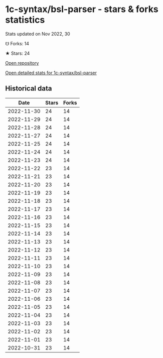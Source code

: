 # 1c-syntax/bsl-parser - stars & forks statistics

Stats updated on Nov 2022, 30

☋ Forks: 14

★ Stars: 24

[Open repository](https://github.com/1c-syntax/bsl-parser)

[Open detailed stats for 1c-syntax/bsl-parser](https://reviewgithub.com/rep/1c-syntax/bsl-parser)

## Historical data
| Date | Stars | Forks |
|------|-------|-------|
| 2022-11-30 | 24 | 14 | 
| 2022-11-29 | 24 | 14 | 
| 2022-11-28 | 24 | 14 | 
| 2022-11-27 | 24 | 14 | 
| 2022-11-25 | 24 | 14 | 
| 2022-11-24 | 24 | 14 | 
| 2022-11-23 | 24 | 14 | 
| 2022-11-22 | 23 | 14 | 
| 2022-11-21 | 23 | 14 | 
| 2022-11-20 | 23 | 14 | 
| 2022-11-19 | 23 | 14 | 
| 2022-11-18 | 23 | 14 | 
| 2022-11-17 | 23 | 14 | 
| 2022-11-16 | 23 | 14 | 
| 2022-11-15 | 23 | 14 | 
| 2022-11-14 | 23 | 14 | 
| 2022-11-13 | 23 | 14 | 
| 2022-11-12 | 23 | 14 | 
| 2022-11-11 | 23 | 14 | 
| 2022-11-10 | 23 | 14 | 
| 2022-11-09 | 23 | 14 | 
| 2022-11-08 | 23 | 14 | 
| 2022-11-07 | 23 | 14 | 
| 2022-11-06 | 23 | 14 | 
| 2022-11-05 | 23 | 14 | 
| 2022-11-04 | 23 | 14 | 
| 2022-11-03 | 23 | 14 | 
| 2022-11-02 | 23 | 14 | 
| 2022-11-01 | 23 | 14 | 
| 2022-10-31 | 23 | 14 | 

